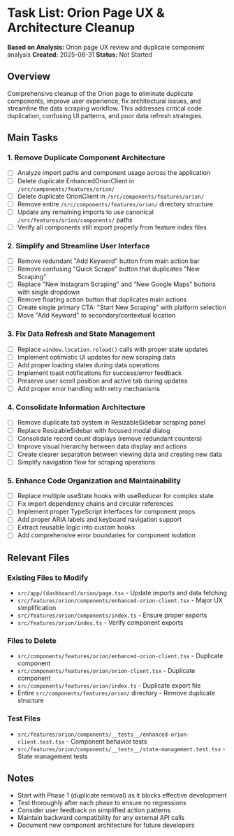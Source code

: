 # Task List: Orion Page UX & Architecture Cleanup

**Based on Analysis:** Orion page UX review and duplicate component analysis
**Created:** 2025-08-31
**Status:** Not Started

## Overview
Comprehensive cleanup of the Orion page to eliminate duplicate components, improve user experience, fix architectural issues, and streamline the data scraping workflow. This addresses critical code duplication, confusing UI patterns, and poor data refresh strategies.

## Main Tasks

### 1. Remove Duplicate Component Architecture
- [ ] Analyze import paths and component usage across the application
- [ ] Delete duplicate EnhancedOrionClient in `/src/components/features/orion/`
- [ ] Delete duplicate OrionClient in `/src/components/features/orion/`
- [ ] Remove entire `/src/components/features/orion/` directory structure
- [ ] Update any remaining imports to use canonical `/src/features/orion/components/` paths
- [ ] Verify all components still export properly from feature index files

### 2. Simplify and Streamline User Interface
- [ ] Remove redundant "Add Keyword" button from main action bar
- [ ] Remove confusing "Quick Scrape" button that duplicates "New Scraping"
- [ ] Replace "New Instagram Scraping" and "New Google Maps" buttons with single dropdown
- [ ] Remove floating action button that duplicates main actions
- [ ] Create single primary CTA: "Start New Scraping" with platform selection
- [ ] Move "Add Keyword" to secondary/contextual location

### 3. Fix Data Refresh and State Management
- [ ] Replace `window.location.reload()` calls with proper state updates
- [ ] Implement optimistic UI updates for new scraping data
- [ ] Add proper loading states during data operations
- [ ] Implement toast notifications for success/error feedback
- [ ] Preserve user scroll position and active tab during updates
- [ ] Add proper error handling with retry mechanisms

### 4. Consolidate Information Architecture
- [ ] Remove duplicate tab system in ResizableSidebar scraping panel
- [ ] Replace ResizableSidebar with focused modal dialog
- [ ] Consolidate record count displays (remove redundant counters)
- [ ] Improve visual hierarchy between data display and actions
- [ ] Create clearer separation between viewing data and creating new data
- [ ] Simplify navigation flow for scraping operations

### 5. Enhance Code Organization and Maintainability
- [ ] Replace multiple useState hooks with useReducer for complex state
- [ ] Fix import dependency chains and circular references
- [ ] Implement proper TypeScript interfaces for component props
- [ ] Add proper ARIA labels and keyboard navigation support
- [ ] Extract reusable logic into custom hooks
- [ ] Add comprehensive error boundaries for component isolation

## Relevant Files

### Existing Files to Modify
- `src/app/(dashboard)/orion/page.tsx` - Update imports and data fetching
- `src/features/orion/components/enhanced-orion-client.tsx` - Major UX simplification
- `src/features/orion/components/index.ts` - Ensure proper exports
- `src/features/orion/index.ts` - Verify component exports

### Files to Delete
- `src/components/features/orion/enhanced-orion-client.tsx` - Duplicate component
- `src/components/features/orion/orion-client.tsx` - Duplicate component
- `src/components/features/orion/index.ts` - Duplicate export file
- Entire `src/components/features/orion/` directory - Remove duplicate structure

### Test Files
- `src/features/orion/components/__tests__/enhanced-orion-client.test.tsx` - Component behavior tests
- `src/features/orion/components/__tests__/state-management.test.tsx` - State management tests

## Notes
- Start with Phase 1 (duplicate removal) as it blocks effective development
- Test thoroughly after each phase to ensure no regressions
- Consider user feedback on simplified action patterns
- Maintain backward compatibility for any external API calls
- Document new component architecture for future developers